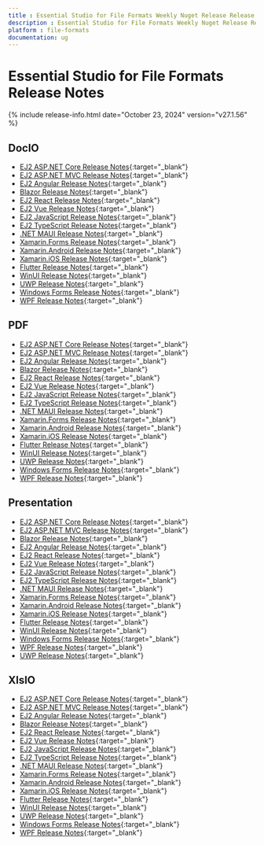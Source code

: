 ```yaml
---
title : Essential Studio for File Formats Weekly Nuget Release Release Notes  
description : Essential Studio for File Formats Weekly Nuget Release Release Notes  
platform : file-formats
documentation: ug
---
```


# Essential Studio for File Formats  Release Notes  

{% include release-info.html date="October 23, 2024" version="v27.1.56" %} 




## DocIO

* [EJ2 ASP.NET Core Release Notes](https://ej2.syncfusion.com/aspnetcore/documentation/release-notes/27.1.56#docio){:target="_blank"}
* [EJ2 ASP.NET MVC Release Notes](https://ej2.syncfusion.com/aspnetmvc/documentation/release-notes/27.1.56#docio){:target="_blank"}
* [EJ2 Angular Release Notes](https://ej2.syncfusion.com/angular/documentation/release-notes/27.1.56#docio){:target="_blank"}
* [Blazor Release Notes](https://blazor.syncfusion.com/documentation/release-notes/27.1.56#docio){:target="_blank"}
* [EJ2 React Release Notes](https://ej2.syncfusion.com/react/documentation/release-notes/27.1.56#docio){:target="_blank"}
* [EJ2 Vue  Release Notes](https://ej2.syncfusion.com/vue/documentation/release-notes/27.1.56#docio){:target="_blank"}
* [EJ2 JavaScript Release Notes](https://ej2.syncfusion.com/javascript/documentation/release-notes/27.1.56#docio){:target="_blank"}
* [EJ2 TypeScript Release Notes](https://ej2.syncfusion.com/documentation/release-notes/27.1.56#docio){:target="_blank"}
* [.NET MAUI Release Notes](/maui/release-notes/v27.1.56#docio){:target="_blank"}
* [Xamarin.Forms Release Notes](/xamarin/release-notes/v27.1.56#docio){:target="_blank"}
* [Xamarin.Android Release Notes](/xamarin-android/release-notes/v27.1.56#docio){:target="_blank"}
* [Xamarin.iOS Release Notes](/xamarin-ios/release-notes/v27.1.56#docio){:target="_blank"}
* [Flutter Release Notes](/flutter/release-notes/v27.1.56#docio){:target="_blank"}
* [WinUI Release Notes](/winui/release-notes/v27.1.56#docio){:target="_blank"}
* [UWP Release Notes](/uwp/release-notes/v27.1.56#docio){:target="_blank"}
* [Windows Forms Release Notes](/windowsforms/release-notes/v27.1.56#docio){:target="_blank"}
* [WPF Release Notes](/wpf/release-notes/v27.1.56#docio){:target="_blank"}



## PDF

* [EJ2 ASP.NET Core Release Notes](https://ej2.syncfusion.com/aspnetcore/documentation/release-notes/27.1.56#pdf){:target="_blank"}
* [EJ2 ASP.NET MVC Release Notes](https://ej2.syncfusion.com/aspnetmvc/documentation/release-notes/27.1.56#pdf){:target="_blank"}
* [EJ2 Angular Release Notes](https://ej2.syncfusion.com/angular/documentation/release-notes/27.1.56#pdf){:target="_blank"}
* [Blazor Release Notes](https://blazor.syncfusion.com/documentation/release-notes/27.1.56#pdf){:target="_blank"}
* [EJ2 React Release Notes](https://ej2.syncfusion.com/react/documentation/release-notes/27.1.56#pdf){:target="_blank"}
* [EJ2 Vue  Release Notes](https://ej2.syncfusion.com/vue/documentation/release-notes/27.1.56#pdf){:target="_blank"}
* [EJ2 JavaScript Release Notes](https://ej2.syncfusion.com/javascript/documentation/release-notes/27.1.56#pdf){:target="_blank"}
* [EJ2 TypeScript Release Notes](https://ej2.syncfusion.com/documentation/release-notes/27.1.56#pdf){:target="_blank"}
* [.NET MAUI Release Notes](/maui/release-notes/v27.1.56#pdf){:target="_blank"}
* [Xamarin.Forms Release Notes](/xamarin/release-notes/v27.1.56#pdf){:target="_blank"}
* [Xamarin.Android Release Notes](/xamarin-android/release-notes/v27.1.56#pdf){:target="_blank"}
* [Xamarin.iOS Release Notes](/xamarin-ios/release-notes/v27.1.56#pdf){:target="_blank"}
* [Flutter Release Notes](/flutter/release-notes/v27.1.56#pdf){:target="_blank"}
* [WinUI Release Notes](/winui/release-notes/v27.1.56#pdf){:target="_blank"}
* [UWP Release Notes](/uwp/release-notes/v27.1.56#pdf){:target="_blank"}
* [Windows Forms Release Notes](/windowsforms/release-notes/v27.1.56#pdf){:target="_blank"}
* [WPF Release Notes](/wpf/release-notes/v27.1.56#pdf){:target="_blank"}


## Presentation

* [EJ2 ASP.NET Core Release Notes](https://ej2.syncfusion.com/aspnetcore/documentation/release-notes/27.1.56#presentation){:target="_blank"}
* [EJ2 ASP.NET MVC Release Notes](https://ej2.syncfusion.com/aspnetmvc/documentation/release-notes/27.1.56#presentation){:target="_blank"}
* [Blazor Release Notes](https://blazor.syncfusion.com/documentation/release-notes/27.1.56#presentation){:target="_blank"}
* [EJ2 Angular Release Notes](https://ej2.syncfusion.com/angular/documentation/release-notes/27.1.56#presentation){:target="_blank"}
* [EJ2 React Release Notes](https://ej2.syncfusion.com/react/documentation/release-notes/27.1.56#presentation){:target="_blank"}
* [EJ2 Vue  Release Notes](https://ej2.syncfusion.com/vue/documentation/release-notes/27.1.56#presentation){:target="_blank"}
* [EJ2 JavaScript Release Notes](https://ej2.syncfusion.com/javascript/documentation/release-notes/27.1.56#presentation){:target="_blank"}
* [EJ2 TypeScript Release Notes](https://ej2.syncfusion.com/documentation/release-notes/27.1.56#presentation){:target="_blank"}
* [.NET MAUI Release Notes](/maui/release-notes/v27.1.56#presentation){:target="_blank"}
* [Xamarin.Forms Release Notes](/xamarin/release-notes/v27.1.56#presentation){:target="_blank"}
* [Xamarin.Android Release Notes](/xamarin-android/release-notes/v27.1.56#presentation){:target="_blank"}
* [Xamarin.iOS Release Notes](/xamarin-ios/release-notes/v27.1.56#presentation){:target="_blank"}
* [Flutter Release Notes](/flutter/release-notes/v27.1.56#presentation){:target="_blank"}
* [WinUI Release Notes](/winui/release-notes/v27.1.56#presentation){:target="_blank"}
* [Windows Forms Release Notes](/windowsforms/release-notes/v27.1.56#presentation){:target="_blank"}
* [WPF Release Notes](/wpf/release-notes/v27.1.56#presentation){:target="_blank"}
* [UWP Release Notes](/uwp/release-notes/v27.1.56#presentation){:target="_blank"}



## XlsIO

* [EJ2 ASP.NET Core Release Notes](https://ej2.syncfusion.com/aspnetcore/documentation/release-notes/27.1.56#xlsio){:target="_blank"}
* [EJ2 ASP.NET MVC Release Notes](https://ej2.syncfusion.com/aspnetmvc/documentation/release-notes/27.1.56#xlsio){:target="_blank"}
* [EJ2 Angular Release Notes](https://ej2.syncfusion.com/angular/documentation/release-notes/27.1.56#xlsio){:target="_blank"}
* [Blazor Release Notes](https://blazor.syncfusion.com/documentation/release-notes/27.1.56#xlsio){:target="_blank"}
* [EJ2 React Release Notes](https://ej2.syncfusion.com/react/documentation/release-notes/27.1.56#xlsio){:target="_blank"}
* [EJ2 Vue  Release Notes](https://ej2.syncfusion.com/vue/documentation/release-notes/27.1.56#xlsio){:target="_blank"}
* [EJ2 JavaScript Release Notes](https://ej2.syncfusion.com/javascript/documentation/release-notes/27.1.56#xlsio){:target="_blank"}
* [EJ2 TypeScript Release Notes](https://ej2.syncfusion.com/documentation/release-notes/27.1.56#xlsio){:target="_blank"}
* [.NET MAUI Release Notes](/maui/release-notes/v27.1.56#xlsio){:target="_blank"}
* [Xamarin.Forms Release Notes](/xamarin/release-notes/v27.1.56#xlsio){:target="_blank"}
* [Xamarin.Android Release Notes](/xamarin-android/release-notes/v27.1.56#xlsio){:target="_blank"}
* [Xamarin.iOS Release Notes](/xamarin-ios/release-notes/v27.1.56#xlsio){:target="_blank"}
* [Flutter Release Notes](/flutter/release-notes/v27.1.56#xlsio){:target="_blank"}
* [WinUI Release Notes](/winui/release-notes/v27.1.56#xlsio){:target="_blank"}
* [UWP Release Notes](/uwp/release-notes/v27.1.56#xlsio){:target="_blank"}
* [Windows Forms Release Notes](/windowsforms/release-notes/v27.1.56#xlsio){:target="_blank"}
* [WPF Release Notes](/wpf/release-notes/v27.1.56#xlsio){:target="_blank"}


